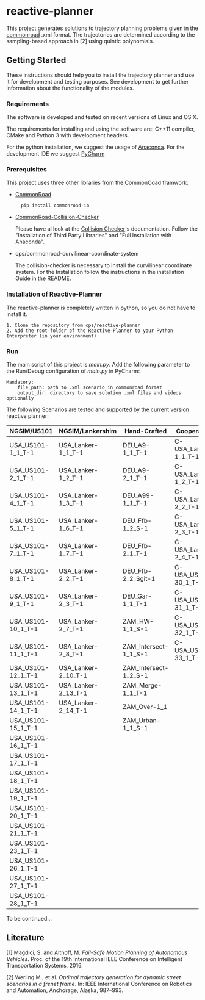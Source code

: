 # reactive-planner

This project generates solutions to trajectory planning problems given in the [commonroad](https://commonroad.gitlab.io) .xml format.
The trajectories are determined according to the sampling-based approach in [2] using quintic polynomials.

## Getting Started
These instructions should help you to install the trajectory planner and use it for development and testing purposes. See development to get 
further information about the functionality of the modules.

### Requirements
The software is  developed and tested on recent versions of Linux and OS X.

The requirements for installing and using the software are: C++11 compiler, CMake and Python 3 with development headers.

For the python installation, we suggest the usage of [Anaconda](http://www.anaconda.com/download/#download).
For the development IDE we suggest [PyCharm](http://www.jetbrains.com/pycharm/)

### Prerequisites
This project uses three other libraries from the CommonCoad framwork:

* [CommonRoad](https://commonroad.in.tum.de/)

        pip install commonroad-io
    
* [CommonRoad-Collision-Checker](https://commonroad.in.tum.de/static/docs/collision-checker/user/installation.html#installation)
    
    Please have al look at the [Collision Checker](https://commonroad.in.tum.de/static/docs/collision-checker/user/installation.html#installation)'s documentation.
    Follow the "Installation of Third Party Libraries" and "Full Installation with Anaconda".
    
* cps/commonroad-curvilinear-coordinate-system

    The collision-checker is necessary to install the curvilinear coordinate system. 
    For the Installation follow the instructions in the installation Guide in the README.
    
### Installation of Reactive-Planner

The reactive-planner is completely written in python, so you do not have to install it. 
    
    1. Clone the repository from cps/reactive-planner
    2. Add the root-folder of the Reactive-Planner to your Python-Interpreter (in your environment)
        
### Run
The main script of this project is *main.py*.
Add the following parameter to the Run/Debug configuration of *main.py* in PyCharm:
```
Mandatory:
    file_path: path to .xml scenario in commonroad format
    output_dir: directory to save solution .xml files and videos optionally
```
The following Scenarios are tested and supported by the current version reactive planner:

|   NGSIM/US101     | NGSIM/Lankershim  | Hand-Crafted  |Cooperative          |
|-------------------|-------------------| ------------- |---------------------|
| USA_US101-1_1_T-1 |USA_Lanker-1_1_T-1 |DEU_A9-1_1_T-1 |C-USA_Lanker-1_1_T-1 |
| USA_US101-2_1_T-1 |USA_Lanker-1_2_T-1 |DEU_A9-2_1_T-1 |C-USA_Lanker-1_2_T-1 |
| USA_US101-4_1_T-1 |USA_Lanker-1_3_T-1 |DEU_A99-1_1_T-1|C-USA_Lanker-2_2_T-1 |            
| USA_US101-5_1_T-1 |USA_Lanker-1_6_T-1 |DEU_Ffb-1_2_S-1|C-USA_Lanker-2_3_T-1 |         
| USA_US101-7_1_T-1 |USA_Lanker-1_7_T-1 |DEU_Ffb-2_1_T-1|C-USA_Lanker-2_4_T-1 |           
| USA_US101-8_1_T-1 |USA_Lanker-2_2_T-1 |DEU_Ffb-2_2_Sgit-1|C-USA_US101-30_1_T-1 |            
| USA_US101-9_1_T-1 |USA_Lanker-2_3_T-1 |DEU_Gar-1_1_T-1|C-USA_US101-31_1_T-1 |           
| USA_US101-10_1_T-1|USA_Lanker-2_7_T-1 |ZAM_HW-1_1_S-1 |C-USA_US101-32_1_T-1 | 
| USA_US101-11_1_T-1|USA_Lanker-2_8_T-1 |ZAM_Intersect-1_1_S-1|C-USA_US101-33_1_T-1 |
| USA_US101-12_1_T-1|USA_Lanker-2_10_T-1|ZAM_Intersect-1_2_S-1|                     |
| USA_US101-13_1_T-1|USA_Lanker-2_13_T-1|ZAM_Merge-1_1_T-1|                     |
| USA_US101-14_1_T-1|USA_Lanker-2_14_T-1|ZAM_Over-1_1   |                     |
| USA_US101-15_1_T-1|                   |ZAM_Urban-1_1_S-1|                     |
| USA_US101-16_1_T-1|                   |               |                     |
| USA_US101-17_1_T-1|                   |               |                     |
| USA_US101-18_1_T-1|                   |               |                     |
| USA_US101-19_1_T-1|                   |               |                     |
| USA_US101-20_1_T-1|                   |               |                     |
| USA_US101-21_1_T-1|                   |               |                     |
| USA_US101-23_1_T-1|                   |               |                     |
| USA_US101-26_1_T-1|                   |               |                     |
| USA_US101-27_1_T-1|                   |               |                     |
| USA_US101-28_1_T-1|                   |               |                     |


To be continued...


## Literature
[1] Magdici, S. and Althoff, M. *Fail-Safe Motion Planning of Autonomous Vehicles*. Proc. of the 19th International IEEE Conference on Intelligent Transportation Systems, 2016.

[2] Werling M., et al. *Optimal trajectory generation for dynamic street scenarios in a frenet frame*. In: IEEE International Conference on Robotics and Automation, Anchorage, Alaska, 987–993.
